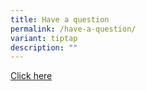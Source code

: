 ```yaml
---
title: Have a question
permalink: /have-a-question/
variant: tiptap
description: ""
---
```

<p><a href="https://ask.gov.sg/efss" rel="noopener nofollow" target="_blank">Click here</a>
</p>